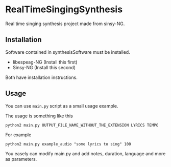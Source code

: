 # RealTimeSingingSynthesis
Real time singing synthesis project made from sinsy-NG.

## Installation

Software contained in synthesisSoftware must be installed. 

- libespeag-NG (Install this first)
- Sinsy-NG (Install this second)

Both have installation instructions.

## Usage

You can use `main.py` script as a small usage example. 

The usage is something like this
```
python2 main.py OUTPUT_FILE_NAME_WITHOUT_THE_EXTENSION LYRICS TEMPO
```

For example
```
python2 main.py example_audio "some lyrics to sing" 100
```

You easely can modify main.py and add notes, duration, language and more as parameters.
